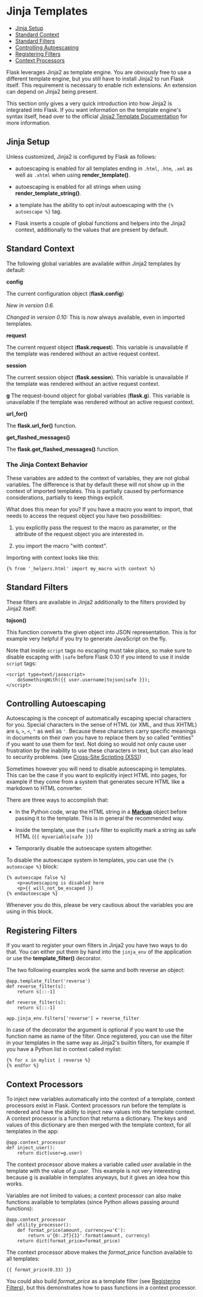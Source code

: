 # Jinja Templates

- [Jinja Setup](#jinja-setup)
- [Standard Context](#standard-context)
- [Standard Filters](#standard-filters)
- [Controlling Autoescaping](#controlling-autoescaping)
- [Registering Filters](#registering-filters)
- [Context Processors](#context-processors)

Flask leverages Jinja2 as template engine. You are obviously free to use a different template engine, but you still have to install Jinja2 to run Flask itself. This requirement is necessary to enable rich extensions. An extension can depend on Jinja2 being present.

This section only gives a very quick introduction into how Jinja2 is integrated into Flask. If you want information on the template engine's syntax itself, head over to the official [Jinja2 Template Documentation](http://jinja.pocoo.org/docs/templates) for more information.

<a name="jinja-setup"></a>
## Jinja Setup

Unless customized, Jinja2 is configured by Flask as follows:

- autoescaping is enabled for all templates ending in `.html`, `.htm`, `.xml` as well as `.xhtml` when using **render_template()**.

- autoescaping is enabled for all strings when using **render_template_string()**.

- a template has the ability to opt in/out autoescaping with the `{% autoescape %}` tag.

- Flask inserts a couple of global functions and helpers into the Jinja2 context, additionally to the values that are present by default.

<a name="standard-context"></a>
## Standard Context

The following global variables are available within Jinja2 templates by default:

**config**

The current configuration object (**flask.config**)

_New in version 0.6._

_Changed in version 0.10:_ This is now always available, even in imported templates.

**request**

The current request object (**flask.request**). This variable is unavailable if the template was rendered without an active request context.

**session**

The current session object (**flask.session**). This variable is unavailable if the template was rendered without an active request context.

**g**
The request-bound object for global variables (**flask.g**). This variable is unavailable if the template was rendered without an active request context.

**url_for()**

The **flask.url_for()** function.

**get_flashed_messages()**

The **flask.get_flashed_messages()** function.

### The Jinja Context Behavior

These variables are added to the context of variables, they are not global variables. The difference is that by default these will not show up in the context of imported templates. This is partially caused by performance considerations, partially to keep things explicit.

What does this mean for you? If you have a macro you want to import, that needs to access the request object you have two possibilities:

1. you explicitly pass the request to the macro as parameter, or the attribute of the request object you are interested in.

2. you import the macro "with context".

Importing with context looks like this:

    {% from '_helpers.html' import my_macro with context %}

<a name="standard-filters"></a>
## Standard Filters

These filters are available in Jinja2 additionally to the filters provided by Jinja2 itself:

**tojson()**

This function converts the given object into JSON representation. This is for example very helpful if you try to generate JavaScript on the fly.

Note that inside `script` tags no escaping must take place, so make sure to disable escaping with `|safe` before Flask 0.10 if you intend to use it inside `script` tags:

    <script type=text/javascript>
        doSomethingWith({{ user.username|tojson|safe }});
    </script>

<a name="controlling-autoescaping"></a>
## Controlling Autoescaping

Autoescaping is the concept of automatically escaping special characters for you. Special characters in the sense of HTML (or XML, and thus XHTML) are `&`, `>`, `<`, `"` as well as `'`. Because these characters carry specific meanings in documents on their own you have to replace them by so called "entities" if you want to use them for text. Not doing so would not only cause user frustration by the inability to use these characters in text, but can also lead to security problems. (see [Cross-Site Scripting (XSS)](/docs/{{version}}/security#xss))

Sometimes however you will need to disable autoescaping in templates. This can be the case if you want to explicitly inject HTML into pages, for example if they come from a system that generates secure HTML like a markdown to HTML converter.

There are three ways to accomplish that:

- In the Python code, wrap the HTML string in a [**Markup**](/docs/{{version}}/api#flask.Markup) object before passing it to the template. This is in general the recommended way.

- Inside the template, use the `|safe` filter to explicitly mark a string as safe HTML (`{{ myvariable|safe }}`)

- Temporarily disable the autoescape system altogether.

To disable the autoescape system in templates, you can use the `{% autoescape %}` block:

    {% autoescape false %}
        <p>autoescaping is disabled here
        <p>{{ will_not_be_escaped }}
    {% endautoescape %}

Whenever you do this, please be very cautious about the variables you are using in this block.

<a name="registering-filters"></a>
## Registering Filters

If you want to register your own filters in Jinja2 you have two ways to do that. You can either put them by hand into the `jinja_env` of the application or use the **template_filter()** decorator.

The two following examples work the same and both reverse an object:

    @app.template_filter('reverse')
    def reverse_filter(s):
        return s[::-1]

    def reverse_filter(s):
        return s[::-1]

    app.jinja_env.filters['reverse'] = reverse_filter

In case of the decorator the argument is optional if you want to use the function name as name of the filter. Once registered, you can use the filter in your templates in the same way as Jinja2's builtin filters, for example if you have a Python list in context called mylist:

    {% for x in mylist | reverse %}
    {% endfor %}

<a name="context-processors"></a>
## Context Processors

To inject new variables automatically into the context of a template, context processors exist in Flask. Context processors run before the template is rendered and have the ability to inject new values into the template context. A context processor is a function that returns a dictionary. The keys and values of this dictionary are then merged with the template context, for all templates in the app:

    @app.context_processor
    def inject_user():
        return dict(user=g.user)

The context processor above makes a variable called _user_ available in the template with the value of _g.user_. This example is not very interesting because g is available in templates anyways, but it gives an idea how this works.

Variables are not limited to values; a context processor can also make functions available to templates (since Python allows passing around functions):

    @app.context_processor
    def utility_processor():
        def format_price(amount, currency=u'€'):
            return u'{0:.2f}{1}'.format(amount, currency)
        return dict(format_price=format_price)

The context processor above makes the *format_price* function available to all templates:

    {{ format_price(0.33) }}

You could also build *format_price* as a template filter (see [Registering Filters](/docs/{{version}}/jinja#registering-filters)), but this demonstrates how to pass functions in a context processor.

